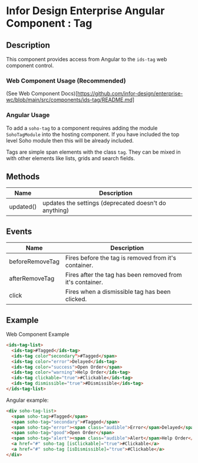 # Infor Design Enterprise Angular Component : Tag

## Description

This component provides access from Angular to the `ids-tag` web component control.

### Web Component Usage (Recommended)

(See Web Component Docs)[https://github.com/infor-design/enterprise-wc/blob/main/src/components/ids-tag/README.md]

### Angular Usage

To add a `soho-tag` to a component requires adding the module `SohoTagModule` into the hosting component. If you
have included the top level Soho module then this will be already included.

Tags are simple span elements with the class `tag`. They can be mixed in with other elements like lists, grids and search fields.

## Methods

| Name | Description |
| --- | --- |
| updated() | updates the settings (deprecated doesn't do anything) |

## Events

| Name | Description |
| --- | --- |
| beforeRemoveTag | Fires before the tag is removed from it's container. |
| afterRemoveTag | Fires after the tag has been removed from it's container. |
| click | Fires when a dismissible tag has been clicked. |

## Example

Web Component Example

```html
<ids-tag-list>
  <ids-tag>#Tagged</ids-tag>
  <ids-tag color"secondary">#Tagged</span>
  <ids-tag color="error">Delayed</ids-tag>
  <ids-tag color="success">Open Order</span>
  <ids-tag color="warning">Help Order</ids-tag>
  <ids-tag clickable="true">#Clickable</ids-tag>
  <ids-tag dismissible="true">#Dismissible</ids-tag>
</ids-tag-list>
```

Angular example:

```html
<div soho-tag-list>
  <span soho-tag>#Tagged</span>
  <span soho-tag="secondary">#Tagged</span>
  <span soho-tag="error"><span class="audible">Error</span>Delayed</span>
  <span soho-tag="good">Open Order</span>
  <span soho-tag="alert"><span class="audible">Alert</span>Help Order</span>
  <a href="#" soho-tag [isClickable]="true">#Clickable</a>
  <a href="#" soho-tag [isDismissible]="true">#Clickable</a>
</div>
```
